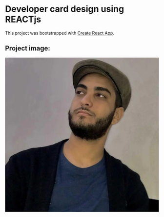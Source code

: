 # Developer card design using REACTjs

This project was bootstrapped with [Create React App](https://github.com/facebook/create-react-app).

## Project image:

![Developer card](./public/imgs/7.jpg)
